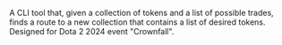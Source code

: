 A CLI tool that, given a collection of tokens and a list of possible trades, finds a route to a new collection that contains a list of desired tokens. Designed for Dota 2 2024 event "Crownfall".
